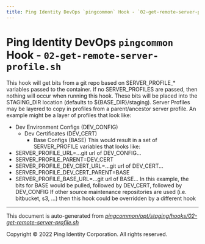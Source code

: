 ```yaml
---
title: Ping Identity DevOps `pingcommon` Hook - `02-get-remote-server-profile.sh`
---
```


# Ping Identity DevOps `pingcommon` Hook - `02-get-remote-server-profile.sh`
 This hook will get bits from a git repo based on SERVER_PROFILE_* variables
 passed to the container.  If no SERVER_PROFILES are passed, then nothing will
 occur when running this hook.
 These bits will be placed into the STAGING_DIR location (defaults to
 ${BASE_DIR}/staging).
 Server Profiles may be layered to copy in profiles from a parent/ancestor server
 profile.  An example might be a layer of profiles that look like:
 - Dev Environment Configs (DEV_CONFIG)
   - Dev Certificates (DEV_CERT)
     - Base Configs (BASE)
 This would result in a set of SERVER_PROFILE variables that looks like:
 - SERVER_PROFILE_URL=...git url of DEV_CONFIG...
 - SERVER_PROFILE_PARENT=DEV_CERT
 - SERVER_PROFILE_DEV_CERT_URL=...git url of DEV_CERT...
 - SERVER_PROFILE_DEV_CERT_PARENT=BASE
 - SERVER_PROFILE_BASE_URL=...git url of BASE...
 In this example, the bits for BASE would be pulled, followed by DEV_CERT, followed
 by DEV_CONFIG
 If other source maintenance repositories are used (i.e. bitbucket, s3, ...)
 then this hook could be overridden by a different hook

---
This document is auto-generated from _[pingcommon/opt/staging/hooks/02-get-remote-server-profile.sh](https://github.com/pingidentity/pingidentity-docker-builds/blob/master/pingcommon/opt/staging/hooks/02-get-remote-server-profile.sh)_

Copyright © 2022 Ping Identity Corporation. All rights reserved.
